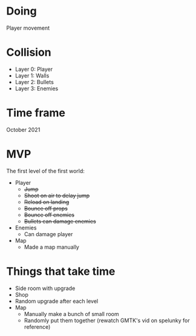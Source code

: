# Doing
Player movement
# Collision
* Layer 0: Player
* Layer 1: Walls
* Layer 2: Bullets
* Layer 3: Enemies
# Time frame
October 2021
# MVP
The first level of the first world:
* Player
    * ~~Jump~~
    * ~~Shoot on air to delay jump~~
    * ~~Reload on landing~~
    * ~~Bounce off props~~
    * ~~Bounce off enemies~~
    * ~~Bullets can damage enemies~~
* Enemies
    * Can damage player
* Map
    * Made a map manually
# Things that take time
* Side room with upgrade
* Shop
* Random upgrade after each level
* Map
    * Manually make a bunch of small room
    * Randomly put them together (rewatch GMTK's vid on spelunky for reference)